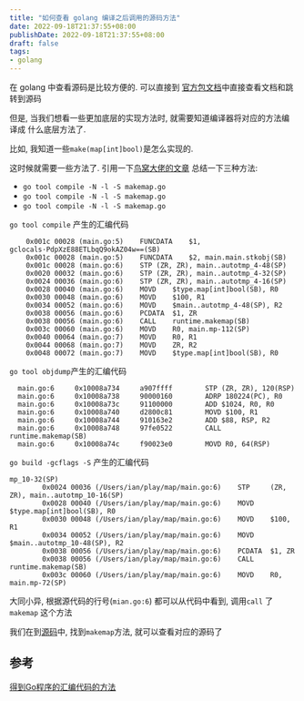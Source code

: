 ```yaml
---
title: "如何查看 golang 编译之后调用的源码方法"
date: 2022-09-18T21:37:55+08:00
publishDate: 2022-09-18T21:37:55+08:00
draft: false
tags:
- golang
---
```


在 golang 中查看源码是比较方便的. 可以直接到 [官方包文档](https://pkg.go.dev/)中直接查看文档和跳转到源码

但是, 当我们想看一些更加底层的实现方法时, 就需要知道编译器将对应的方法编译成
什么底层方法了. 

比如, 我知道一些`make(map[int]bool)`是怎么实现的.

这时候就需要一些方法了. 引用一下[鸟窝大佬的文章](https://colobu.com/2018/12/29/get-assembly-output-for-go-programs/)
总结一下三种方法:

- `go tool compile -N -l -S makemap.go`
- `go tool compile -N -l -S makemap.go`
- `go tool compile -N -l -S makemap.go`

`go tool compile` 产生的汇编代码

```
	0x001c 00028 (main.go:5)	FUNCDATA	$1, gclocals·PdpXzE88ETLbqQ9okAZ04w==(SB)
	0x001c 00028 (main.go:5)	FUNCDATA	$2, main.main.stkobj(SB)
	0x001c 00028 (main.go:6)	STP	(ZR, ZR), main..autotmp_4-48(SP)
	0x0020 00032 (main.go:6)	STP	(ZR, ZR), main..autotmp_4-32(SP)
	0x0024 00036 (main.go:6)	STP	(ZR, ZR), main..autotmp_4-16(SP)
	0x0028 00040 (main.go:6)	MOVD	$type.map[int]bool(SB), R0
	0x0030 00048 (main.go:6)	MOVD	$100, R1
	0x0034 00052 (main.go:6)	MOVD	$main..autotmp_4-48(SP), R2
	0x0038 00056 (main.go:6)	PCDATA	$1, ZR
	0x0038 00056 (main.go:6)	CALL	runtime.makemap(SB)
	0x003c 00060 (main.go:6)	MOVD	R0, main.mp-112(SP)
	0x0040 00064 (main.go:7)	MOVD	R0, R1
	0x0044 00068 (main.go:7)	MOVD	ZR, R2
	0x0048 00072 (main.go:7)	MOVD	$type.map[int]bool(SB), R0
```

`go tool objdump`产生的汇编代码

```
  main.go:6		0x10008a734		a907ffff		STP (ZR, ZR), 120(RSP)			
  main.go:6		0x10008a738		90000160		ADRP 180224(PC), R0			
  main.go:6		0x10008a73c		91100000		ADD $1024, R0, R0			
  main.go:6		0x10008a740		d2800c81		MOVD $100, R1				
  main.go:6		0x10008a744		910163e2		ADD $88, RSP, R2			
  main.go:6		0x10008a748		97fe0522		CALL runtime.makemap(SB)		
  main.go:6		0x10008a74c		f90023e0		MOVD R0, 64(RSP)			
```

`go build -gcflags -S` 产生的汇编代码

```
mp_10-32(SP)
        0x0024 00036 (/Users/ian/play/map/main.go:6)    STP     (ZR, ZR), main..autotmp_10-16(SP)
        0x0028 00040 (/Users/ian/play/map/main.go:6)    MOVD    $type.map[int]bool(SB), R0
        0x0030 00048 (/Users/ian/play/map/main.go:6)    MOVD    $100, R1
        0x0034 00052 (/Users/ian/play/map/main.go:6)    MOVD    $main..autotmp_10-48(SP), R2
        0x0038 00056 (/Users/ian/play/map/main.go:6)    PCDATA  $1, ZR
        0x0038 00056 (/Users/ian/play/map/main.go:6)    CALL    runtime.makemap(SB)
        0x003c 00060 (/Users/ian/play/map/main.go:6)    MOVD    R0, main.mp-72(SP)
```

大同小异, 根据源代码的行号(`mian.go:6`) 都可以从代码中看到,
调用`call` 了`makemap` 这个方法

我们在到[源码](https://cs.opensource.google/go/go/+/master:src/runtime/map.go;l=283?q=makemap&ss=go%2Fgo)中, 找到`makemap`方法, 就可以查看对应的源码了


## 参考

[得到Go程序的汇编代码的方法](https://colobu.com/2018/12/29/get-assembly-output-for-go-programs/)
